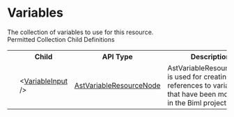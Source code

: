 # Variables

<div class="LanguageSummary"><div class ="SummaryItem">The collection of variables to use for this resource.</div></div><div class="SchemaBindingGroup"><div class="SchemaBindingGroupHeader">Permitted Collection Child Definitions</div><table id="SchemaBindingList" class="SchemaBindingList"><tbody><tr><th class="SchemaBindingIconColumnHeader">&nbsp;</th><th class="SchemaBindingNameColumnHeader">Child</th><th class="SchemaBindingTypeColumnHeader">API Type</th><th class="SchemaBindingSummaryColumnHeader">Description</th></tr><tr class="cd0"><td class="SchemaBindingIcon"><div class="NotRequired" /></td><td class="SchemaBindingName"><span class="punc">&lt;</span><a href=Varigence.Languages.Biml.Task.AstVariableResourceNode.html">VariableInput</a><span class="punc"> /&gt;</span></td><td class="SchemaBindingType"><a href="../api-reference/Varigence.Languages.Biml.Task.AstVariableResourceNode.html">AstVariableResourceNode</a></td><td class="SchemaBindingSummary">AstVariableResourceNode is used for creating references to variables that have been modeled in the Biml project.</td></tr></tbody></table></div>